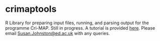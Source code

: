 # crimaptools

R Library for preparing input files, running, and parsing output for the programme Cri-MAP. Still in progress. A tutorial is provided [here](https://github.com/susjoh/crimaptools/raw/master/crimaptools_tutorial.pdf). Please email Susan.Johnston@ed.ac.uk with any queries.
